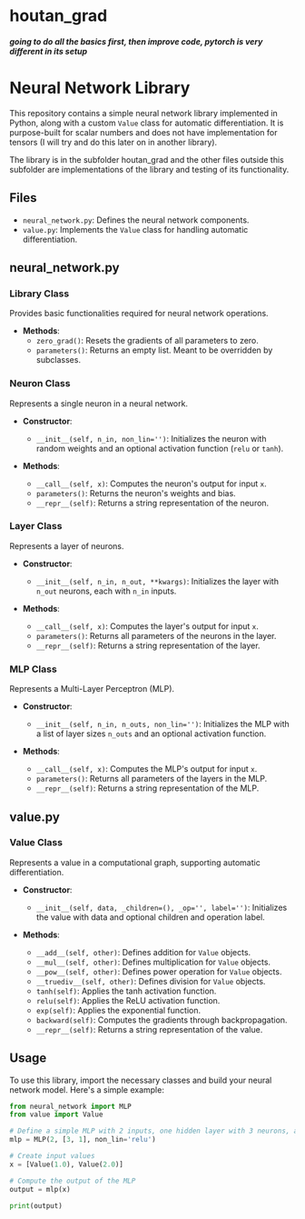 # houtan_grad
##### going to do all the basics first, then improve code, pytorch is very different in its setup
# Neural Network Library

This repository contains a simple neural network library implemented in Python, along with a custom `Value` class for automatic differentiation. It is purpose-built for scalar numbers and does not have implementation for tensors (I will try and do this later on in another library).

The library is in the subfolder houtan_grad and the other files outside this subfolder are implementations of the library and testing of its functionality.

## Files

- `neural_network.py`: Defines the neural network components.
- `value.py`: Implements the `Value` class for handling automatic differentiation.

## neural_network.py

### Library Class

Provides basic functionalities required for neural network operations.

- **Methods**:
  - `zero_grad()`: Resets the gradients of all parameters to zero.
  - `parameters()`: Returns an empty list. Meant to be overridden by subclasses.

### Neuron Class

Represents a single neuron in a neural network.

- **Constructor**:
  - `__init__(self, n_in, non_lin='')`: Initializes the neuron with random weights and an optional activation function (`relu` or `tanh`).

- **Methods**:
  - `__call__(self, x)`: Computes the neuron's output for input `x`.
  - `parameters()`: Returns the neuron's weights and bias.
  - `__repr__(self)`: Returns a string representation of the neuron.

### Layer Class

Represents a layer of neurons.

- **Constructor**:
  - `__init__(self, n_in, n_out, **kwargs)`: Initializes the layer with `n_out` neurons, each with `n_in` inputs.

- **Methods**:
  - `__call__(self, x)`: Computes the layer's output for input `x`.
  - `parameters()`: Returns all parameters of the neurons in the layer.
  - `__repr__(self)`: Returns a string representation of the layer.

### MLP Class

Represents a Multi-Layer Perceptron (MLP).

- **Constructor**:
  - `__init__(self, n_in, n_outs, non_lin='')`: Initializes the MLP with a list of layer sizes `n_outs` and an optional activation function.

- **Methods**:
  - `__call__(self, x)`: Computes the MLP's output for input `x`.
  - `parameters()`: Returns all parameters of the layers in the MLP.
  - `__repr__(self)`: Returns a string representation of the MLP.

## value.py

### Value Class

Represents a value in a computational graph, supporting automatic differentiation.

- **Constructor**:
  - `__init__(self, data, _children=(), _op='', label='')`: Initializes the value with data and optional children and operation label.

- **Methods**:
  - `__add__(self, other)`: Defines addition for `Value` objects.
  - `__mul__(self, other)`: Defines multiplication for `Value` objects.
  - `__pow__(self, other)`: Defines power operation for `Value` objects.
  - `__truediv__(self, other)`: Defines division for `Value` objects.
  - `tanh(self)`: Applies the tanh activation function.
  - `relu(self)`: Applies the ReLU activation function.
  - `exp(self)`: Applies the exponential function.
  - `backward(self)`: Computes the gradients through backpropagation.
  - `__repr__(self)`: Returns a string representation of the value.

## Usage

To use this library, import the necessary classes and build your neural network model. Here's a simple example:

```python
from neural_network import MLP
from value import Value

# Define a simple MLP with 2 inputs, one hidden layer with 3 neurons, and 1 output
mlp = MLP(2, [3, 1], non_lin='relu')

# Create input values
x = [Value(1.0), Value(2.0)]

# Compute the output of the MLP
output = mlp(x)

print(output)

